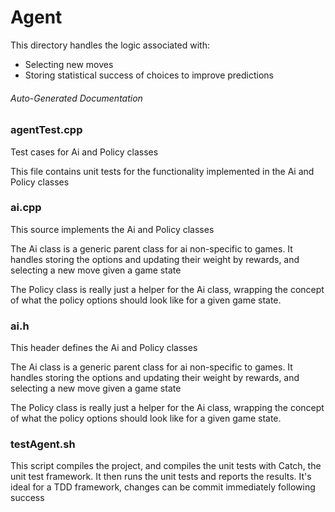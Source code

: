 # Agent
This directory handles the logic associated with:
- Selecting new moves
- Storing statistical success of choices to improve predictions

###### Auto-Generated Documentation
### agentTest.cpp
 Test cases for Ai and Policy classes
  
  This file contains unit tests for the functionality
  implemented in the Ai and Policy classes
 
### ai.cpp

  This source implements the Ai and Policy classes
 
  The Ai class is a generic parent class for ai
  non-specific to games. It handles storing the
  options and updating their weight by rewards,
  and selecting a new move given a game state
 
  The Policy class is really just a helper for
  the Ai class, wrapping the concept of what
  the policy options should look like for a 
  given game state.
 
 
### ai.h

  This header defines the Ai and Policy classes
 
  The Ai class is a generic parent class for ai
  non-specific to games. It handles storing the
  options and updating their weight by rewards,
  and selecting a new move given a game state
 
  The Policy class is really just a helper for
  the Ai class, wrapping the concept of what
  the policy options should look like for a 
  given game state.
 
 
### testAgent.sh

 This script compiles the project, and compiles the unit tests
     with Catch, the unit test framework. It then runs the
     unit tests and reports the results. It's ideal for a TDD
     framework, changes can be commit immediately following success
